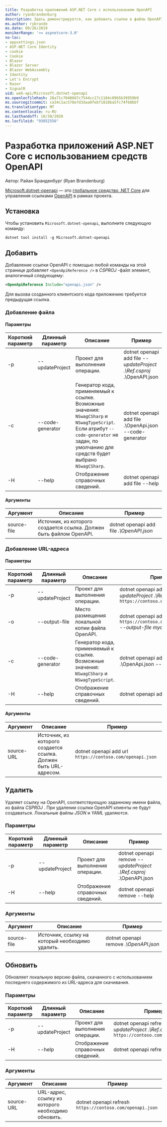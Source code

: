```yaml
---
title: Разработка приложений ASP.NET Core с использованием OpenAPI
author: ryanbrandenburg
description: Здесь демонстрируется, как добавить ссылки в файлы OpenAPI с использованием средства Microsoft.dotnet-openapi.
ms.author: rybrande
ms.date: 09/26/2019
monikerRange: '>= aspnetcore-3.0'
no-loc:
- appsettings.json
- ASP.NET Core Identity
- cookie
- Cookie
- Blazor
- Blazor Server
- Blazor WebAssembly
- Identity
- Let's Encrypt
- Razor
- SignalR
uid: web-api/Microsoft.dotnet-openapi
ms.openlocfilehash: 28a71c7040667c7544cc17c1184c09b5b39959b9
ms.sourcegitcommit: ca34c1ac578e7d3daa0febf1810ba5fc74f60bbf
ms.translationtype: MT
ms.contentlocale: ru-RU
ms.lasthandoff: 10/30/2020
ms.locfileid: "93052556"
---
```

# <a name="develop-aspnet-core-apps-using-openapi-tools"></a>Разработка приложений ASP.NET Core с использованием средств OpenAPI

Автор: Райан Бранденбург (Ryan Brandenburg)

[Microsoft.dotnet-openapi](https://www.nuget.org/packages/Microsoft.dotnet-openapi) — это [глобальное средство .NET Core](/dotnet/core/tools/global-tools) для управления ссылками [OpenAPI](https://github.com/OAI/OpenAPI-Specification) в рамках проекта.

## <a name="installation"></a>Установка

Чтобы установить `Microsoft.dotnet-openapi`, выполните следующую команду:

```dotnetcli
dotnet tool install -g Microsoft.dotnet-openapi
```

## <a name="add"></a>Добавить

Добавление ссылки OpenAPI с помощью любой команды на этой странице добавляет `<OpenApiReference />` в *CSPROJ* -файл элемент, аналогичный следующему:

```xml
<OpenApiReference Include="openapi.json" />
```

Для вызова созданного клиентского кода приложению требуется предыдущая ссылка.

<!-- TODO: Restore after https://github.com/dotnet/AspNetCore/issues/12738
### Add Project

#### Options

| Short option | Long option | Description | Example |
|-------|------|-------|---------|
| -p|--project | The project to operate on. |dotnet openapi add project *--project .\Ref.csproj* ../Ref/ProjRef.csproj |

#### Arguments

|  Argument  | Description | Example |
|-------------|-------------|---------|
| source-file | The source to create a reference from. Must be a project file. |dotnet openapi add project *../Ref/ProjRef.csproj* | -->

### <a name="add-file"></a>Добавление файла

#### <a name="options"></a>Параметры

| Короткий параметр| Длинный параметр| Описание | Пример |
|-------|------|-------|---------|
| -p|--updateProject | Проект для выполнения операции. |dotnet openapi add file *--updateProject .\Ref.csproj* .\OpenAPI.json |
| -c|--code-generator| Генератор кода, применяемый к ссылке. Возможные значения: `NSwagCSharp` и `NSwagTypeScript`. Если атрибут `--code-generator` не задан, по умолчанию для средств будет выбрано `NSwagCSharp`.|dotnet openapi add file .\OpenApi.json --code-generator
| -H|--help|Отображение справочных сведений.|dotnet openapi add file --help|

#### <a name="arguments"></a>Аргументы

|  Аргумент  | Описание | Пример |
|-------------|-------------|---------|
| source-file | Источник, из которого создается ссылка. Должен быть файлом OpenAPI. |dotnet openapi add file *.\OpenAPI.json* |

### <a name="add-url"></a>Добавление URL-адреса

#### <a name="options"></a>Параметры

| Короткий параметр| Длинный параметр| Описание | Пример |
|-------|------|-------------|---------|
| -p|--updateProject | Проект для выполнения операции. |dotnet openapi add url *--updateProject .\Ref.csproj* `https://contoso.com/openapi.json` |
| -o|--output-file | Место размещения локальной копии файла OpenAPI. |dotnet openapi add url `https://contoso.com/openapi.json` *--output-file myclient.json* |
| -c|--code-generator| Генератор кода, применяемый к ссылке. Возможные значения: `NSwagCSharp` и `NSwagTypeScript`. |dotnet openapi add file .\OpenApi.json --code-generator
| -H|--help|Отображение справочных сведений.|dotnet openapi add url --help|

#### <a name="arguments"></a>Аргументы

|  Аргумент  | Описание | Пример |
|-------------|-------------|---------|
| source-URL | Источник, из которого создается ссылка. Должен быть URL-адресом. |dotnet openapi add url `https://contoso.com/openapi.json` |

## <a name="remove"></a>Удалить

Удаляет ссылку на OpenAPI, соответствующую заданному имени файла, из файла *CSPROJ* . При удалении ссылки OpenAPI клиенты не будут создаваться. Локальные файлы *JSON* и *YAML* удаляются.

### <a name="options"></a>Параметры

| Короткий параметр| Длинный параметр| Описание| Пример |
|-------|------|------------|---------|
| -p|--updateProject | Проект для выполнения операции. |dotnet openapi remove *--updateProject .\Ref.csproj* .\OpenAPI.json |
| -H|--help|Отображение справочных сведений.|dotnet openapi remove --help|

### <a name="arguments"></a>Аргументы

|  Аргумент  | Описание| Пример |
| ------------|------------|---------|
| source-file | Источник, ссылку на который необходимо удалить. |dotnet openapi remove *.\OpenAPI.json* |

## <a name="refresh"></a>Обновить

Обновляет локальную версию файла, скачанного с использованием последнего содержимого из URL-адреса для скачивания.

### <a name="options"></a>Параметры

| Короткий параметр| Длинный параметр| Описание | Пример |
|-------|------|-------------|---------|
| -p|--updateProject | Проект для выполнения операции. | dotnet openapi refresh *--updateProject .\Ref.csproj* `https://contoso.com/openapi.json` |
| -H|--help|Отображение справочных сведений.|dotnet openapi refresh --help|

### <a name="arguments"></a>Аргументы

|  Аргумент  | Описание | Пример |
| ------------|-------------|---------|
| source-URL | URL-адрес, ссылку из которого необходимо обновить. | dotnet openapi refresh `https://contoso.com/openapi.json` |
